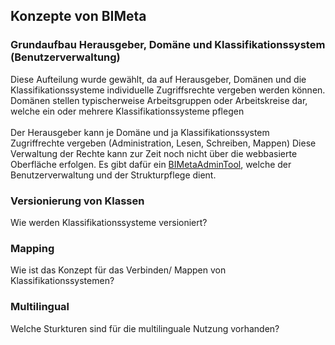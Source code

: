 ## Konzepte von BIMeta

### Grundaufbau Herausgeber, Domäne und Klassifikationssystem (Benutzerverwaltung)
Diese Aufteilung wurde gewählt, da auf Herausgeber, Domänen und die Klassifikationssysteme individuelle Zugriffsrechte vergeben werden können.
<br> Domänen stellen typischerweise Arbeitsgruppen oder Arbeitskreise dar, welche ein oder mehrere Klassifikationssysteme pflegen
<br><br>
Der Herausgeber kann je Domäne und ja Klassifikationssystem Zugriffrechte vergeben (Administration, Lesen, Schreiben, Mappen)
Diese Verwaltung der Rechte kann zur Zeit noch nicht über die webbasierte Oberfläche erfolgen. Es gibt dafür ein [BIMetaAdminTool](https://github.com/BIMeta-Steuerkreis/Server/blob/Development/BimetaAdminTool.md), welche der Benutzerverwaltung und der Strukturpflege dient.

### Versionierung von Klassen
Wie werden Klassifikationssysteme versioniert?

### Mapping
Wie ist das Konzept für das Verbinden/ Mappen von Klassifikationssystemen?

### Multilingual
Welche Sturkturen sind für die multilinguale Nutzung vorhanden?
